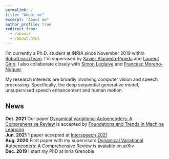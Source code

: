 ```yaml
---
permalink: /
title: "About me"
excerpt: "About me"
author_profile: true
redirect_from: 
  - /about/
  - /about.html
---
```


I’m currently a Ph.D. student at INRIA since November 2019 within [RobotLearn team](https://team.inria.fr/robotlearn/). I'm supervised by [Xavier Alameda-Pineda](http://xavirema.eu/) and [Laurent Girin](http://www.gipsa-lab.grenoble-inp.fr/~laurent.girin/cv_en.html). I also collaborate closely with [Simon Leglaive](https://sleglaive.github.io/index.html) and [Francesc Moreno-Noguer](http://www.iri.upc.edu/people/fmoreno/).

My research interests are broadly involving computer vision and speech processing. Specifically, the deep sequential generative model, unsupervised speech enhancement and human motion.


## News  
**Oct. 2021** Our paper [Dynamical Variational Autoencoders: A Comprehensive Review](https://arxiv.org/abs/2008.12595) is accepted by [Foundations and Trends in Machine Learning](https://www.nowpublishers.com/MAL)  
**Jun. 2021** 1 paper accepted at [Interspeech 2021](https://www.interspeech2021.org/)  
**Aug. 2020** First paper with my supervisors [Dynamical Variational Autoencoders: A Comprehensive Review](https://arxiv.org/abs/2008.12595) is avaiable on arXiv  
**Dec. 2019** I start my PhD at Inria Grenoble

